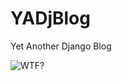 YADjBlog
========

Yet Another Django Blog

![WTF?](https://www.dropbox.com/s/8g5r0owaylr2y2b/laubali.jpg)
